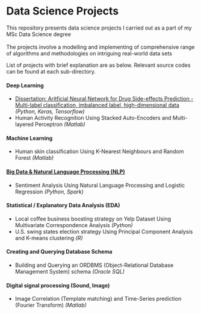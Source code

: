 # Data Science Projects

 This repository presents data science projects I carried out as a part of my MSc Data Science degree </br> </br>  The projects involve a modelling and implementing of comprehensive range of algorithms and methodologies on intriguing real-world data sets

</b> List of projects with brief explanation are as below. Relevant source codes can be found at each sub-directory.

#### Deep Learning

* [Dissertation: Aritficial Neural Network for Drug Side-effects Prediction - Multi-label classification, imbalanced label, high-dimensional data](https://github.com/yewonkpark/portfolio/tree/master/Drug_SE_Prediction) <I>(Python, Keras, Tensorflow) </I>
*  Human Activity Recognition Using Stacked Auto-Encoders and Multi-layered Perceptron<I> (Matlab)</i>

#### Machine Learning
* Human skin classification Using K-Nearest Neighbours and Random Forest <I> (Matlab)</i>

#### [Big Data & Natural Language Processing (NLP)](https://github.com/yewonkpark/portfolio/tree/master/NLP_Sentimental_Analysis/)
* Sentiment Analysis Using Natural Language Processing and Logistic Regression <I> (Python, Spark)</i>

#### Statistical / Explanatory Data Analysis (EDA)
* Local coffee business boosting strategy on Yelp Dataset Using Multivariate Correspondence Analysis  <I>(Python)</i>
* U.S. swing states election strategy Using Principal Component Analysis and K-means clustering<I> (R)</i>

#### Creating and Querying Database Schema
* Building and Querying an ORDBMS (Object-Relational Database Management System) schema <I>(Oracle SQL)</i>

####  Digital signal processing (Sound, Image)
* Image Correlation (Template matching) and Time-Series prediction (Fourier Transform) <I> (Matlab)</i>


